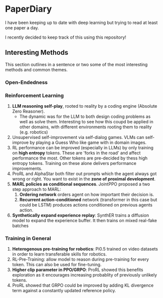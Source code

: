 # PaperDiary
I have been keeping up to date with deep learning but trying to read at least one paper a day.

I recently decided to keep track of this using this repository!

## Interesting Methods
This section outlines in a sentence or two some of the most interesting methods and common themes.

### Open-Endedness

### Reinforcement Learning
1. **LLM reasoning self-play**, rooted to reality by a coding engine (Absolute Zero Reasoner).
    - The dynamic was for the LLM to both design coding problems as well as solve them.
Interesting to see how this coupd be applied in other domains, with different environments rooting them to reality (e.g. robotics) 
2. Unsupervised self-improvement via self-dialog games. VLMs can self-improve by playing a
Guess Who like game with in domain images.
3. RL performance can be improved (especially in LLMs) by only training on **high entropy** tokens.
These are 'forks in the road' and affect performance the most. Other tokens are pre-decided by thess high entropy tokens.
Training on these alone delivers performance improvements.
4. ProRL and AlphaStar both filter out prompts which the agent always got wrong or right.
You want to exist in the **zone of proximal development**.
5. **MARL policies as conditional sequences**. JointPPO proposed a two step approach to MARL: 
    1) **Ordering network** orders agent on how important their decision is.
    2) **Recurrent action-conditioned** network (transformer in this case but could be LSTM) produces actions conditioned on previous agents action.
6. **Synthetically expand experience replay**: SynthER trains a diffusion model to expand the experience buffer. It then trains on mixed real-fake batches

### Training in General
1. **Heterogenous pre-training for robotics**: Pi0.5 trained on video datasets in order to learn transferable skills for robotics.
2. RL-Pre-Training: allow model to reason during pre-training for every token. This can also be used for fine-tuning.
3. **Higher clip parameter in PPO/GRPO**: ProRL showed this benefits exploration as it encourages increasing probablity of previously unlikely tokens.
4. ProRL showed that GRPO could be improved by adding KL divergence term against a constantly updated reference policy.